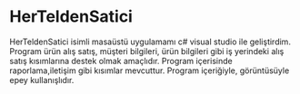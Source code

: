 # HerTeldenSatici
HerTeldenSatici isimli masaüstü uygulamamı c# visual studio ile geliştirdim. Program ürün alış satış, müşteri bilgileri, ürün bilgileri gibi iş yerindeki alış satış kısımlarına destek olmak amaçlıdır.
Program içerisinde raporlama,iletişim gibi kısımlar mevcuttur.
Program içeriğiyle, görüntüsüyle epey kullanışlıdır.

